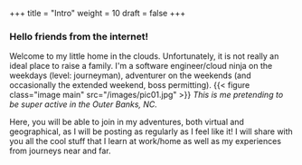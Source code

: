 +++
title = "Intro"
weight = 10
draft = false
+++

### Hello friends from the internet!   
Welcome to my little home in the clouds. Unfortunately, it is not really an ideal place to raise a family. I'm a software engineer/cloud ninja on the weekdays (level: journeyman), adventurer on the weekends (and occasionally the extended weekend, boss permitting).
{{< figure class="image main" src="/images/pic01.jpg" >}}
*This is me pretending to be super active in the Outer Banks, NC.*

Here, you will be able to join in my adventures, both virtual and geographical, as I will be posting as regularly as I feel like it! I will share with you all the cool stuff that I learn at work/home as well as my experiences from journeys near and far.
